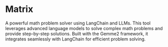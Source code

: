 # Matrix
A powerful math problem solver using LangChain and LLMs. This tool leverages advanced language models to solve complex math problems and provide step-by-step solutions. Built with the Gemme2 framework, it integrates seamlessly with LangChain for efficient problem solving.
